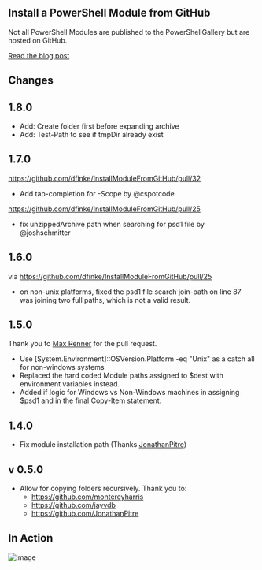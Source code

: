 Install a PowerShell Module from GitHub
-

Not all PowerShell Modules are published to the PowerShellGallery but are hosted on GitHub.

[Read the blog post](https://dfinke.github.io/powershell/2016/11/21/Quickly-Install-PowerShell-Modules-from-GitHub.html)

##  Changes 

## 1.8.0
- Add: Create folder first before expanding archive
- Add: Test-Path to see if tmpDir already exist

## 1.7.0
https://github.com/dfinke/InstallModuleFromGitHub/pull/32
- Add tab-completion for -Scope by @cspotcode

https://github.com/dfinke/InstallModuleFromGitHub/pull/25
- fix unzippedArchive path when searching for psd1 file by @joshschmitter

## 1.6.0

via https://github.com/dfinke/InstallModuleFromGitHub/pull/25

- on non-unix platforms, fixed the psd1 file search
join-path on line 87 was joining two full paths, which is not a
valid result.
## 1.5.0

Thank you to [Max Renner](https://github.com/rennerom) for the pull request.

- Use  [System.Environment]::OSVersion.Platform -eq "Unix" as a catch all for non-windows systems
- Replaced the hard coded Module paths assigned to $dest with environment variables instead.
- Added if logic for Windows vs Non-Windows machines in assigning $psd1 and in the final Copy-Item statement.

## 1.4.0

- Fix module installation path (Thanks [JonathanPitre](https://github.com/JonathanPitre))

## v 0.5.0

- Allow for copying folders recursively. Thank you to:
    - https://github.com/montereyharris
    - https://github.com/jayvdb
    - https://github.com/JonathanPitre

## In Action
![image](https://github.com/dfinke/InstallModuleFromGitHub/blob/master/media/InstallFromGitHub.gif?raw=true)